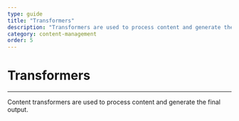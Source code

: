 ```yaml
---
type: guide
title: "Transformers"
description: "Transformers are used to process content and generate the final output"
category: content-management
order: 5
---
```


# Transformers
---

Content transformers are used to process content and generate the final output.
